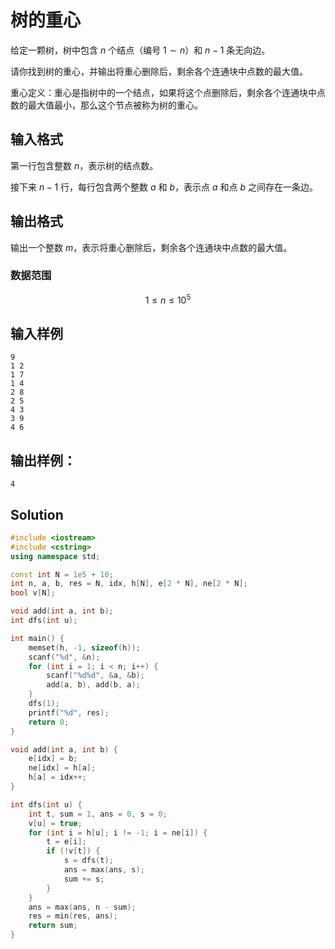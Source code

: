 # 树的重心

给定一颗树，树中包含 $n$ 个结点（编号 $1∼n$）和 $n−1$ 条无向边。

请你找到树的重心，并输出将重心删除后，剩余各个连通块中点数的最大值。

重心定义：重心是指树中的一个结点，如果将这个点删除后，剩余各个连通块中点数的最大值最小，那么这个节点被称为树的重心。

## 输入格式
第一行包含整数 $n$，表示树的结点数。

接下来 $n−1$ 行，每行包含两个整数 $a$ 和 $b$，表示点 $a$ 和点 $b$ 之间存在一条边。

## 输出格式

输出一个整数 $m$，表示将重心删除后，剩余各个连通块中点数的最大值。

### 数据范围

$$1\le n \le 10^5$$

## 输入样例

```text
9
1 2
1 7
1 4
2 8
2 5
4 3
3 9
4 6
```

## 输出样例：

```text
4
```

## Solution

```Cpp
#include <iostream>
#include <cstring>
using namespace std;

const int N = 1e5 + 10;
int n, a, b, res = N, idx, h[N], e[2 * N], ne[2 * N];
bool v[N];

void add(int a, int b);
int dfs(int u);

int main() {
    memset(h, -1, sizeof(h));
    scanf("%d", &n);
    for (int i = 1; i < n; i++) {
        scanf("%d%d", &a, &b);
        add(a, b), add(b, a);
    }
    dfs(1);
    printf("%d", res);
    return 0;
}

void add(int a, int b) {
    e[idx] = b;
    ne[idx] = h[a];
    h[a] = idx++;
}

int dfs(int u) {
    int t, sum = 1, ans = 0, s = 0;
    v[u] = true;
    for (int i = h[u]; i != -1; i = ne[i]) {
        t = e[i];
        if (!v[t]) {
            s = dfs(t);
            ans = max(ans, s);
            sum += s;
        }
    }
    ans = max(ans, n - sum);
    res = min(res, ans);
    return sum;
}
```
